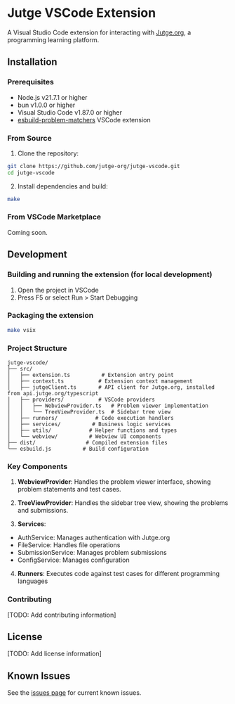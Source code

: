 # Jutge VSCode Extension

A Visual Studio Code extension for interacting with [Jutge.org](https://jutge.org), a programming learning platform.

## Installation

### Prerequisites

-   Node.js v21.7.1 or higher
-   bun v1.0.0 or higher
-   Visual Studio Code v1.87.0 or higher
-   [esbuild-problem-matchers](https://marketplace.visualstudio.com/items?itemName=connor4312.esbuild-problem-matchers) VSCode extension

### From Source

1. Clone the repository:

```bash
git clone https://github.com/jutge-org/jutge-vscode.git
cd jutge-vscode
```

2. Install dependencies and build:

```bash
make
```

### From VSCode Marketplace

Coming soon.

## Development

### Building and running the extension (for local development)

1. Open the project in VSCode
2. Press F5 or select Run > Start Debugging

### Packaging the extension

```bash
make vsix
```

### Project Structure

```
jutge-vscode/
├── src/
│   ├── extension.ts          # Extension entry point
│   ├── context.ts           # Extension context management
│   ├── jutgeClient.ts       # API client for Jutge.org, installed from api.jutge.org/typescript
│   ├── providers/           # VSCode providers
│   │   ├── WebviewProvider.ts   # Problem viewer implementation
│   │   └── TreeViewProvider.ts  # Sidebar tree view
│   ├── runners/            # Code execution handlers
│   ├── services/          # Business logic services
│   ├── utils/            # Helper functions and types
│   └── webview/          # Webview UI components
├── dist/                # Compiled extension files
└── esbuild.js          # Build configuration
```

### Key Components

1. **WebviewProvider**: Handles the problem viewer interface, showing problem statements and test cases.

2. **TreeViewProvider**: Handles the sidebar tree view, showing the problems and submissions.

3. **Services**:

-   AuthService: Manages authentication with Jutge.org
-   FileService: Handles file operations
-   SubmissionService: Manages problem submissions
-   ConfigService: Manages configuration

4. **Runners**: Executes code against test cases for different programming languages

### Contributing

[TODO: Add contributing information]

## License

[TODO: Add license information]

## Known Issues

See the [issues page](https://github.com/jutge-org/jutge-vscode/issues) for current known issues.

